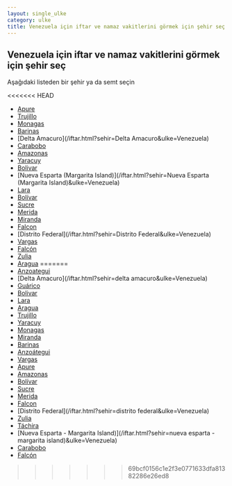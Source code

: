 ```yaml
---
layout: single_ulke
category: ulke
title: Venezuela için iftar ve namaz vakitlerini görmek için şehir seç
---
```



## Venezuela için iftar ve namaz vakitlerini görmek için şehir seç

Aşağıdaki listeden bir şehir ya da semt seçin


<<<<<<< HEAD
* [Apure](/iftar.html?sehir=Apure&ulke=Venezuela)
* [Trujillo](/iftar.html?sehir=Trujillo&ulke=Venezuela)
* [Monagas](/iftar.html?sehir=Monagas&ulke=Venezuela)
* [Barinas](/iftar.html?sehir=Barinas&ulke=Venezuela)
* [Delta Amacuro](/iftar.html?sehir=Delta Amacuro&ulke=Venezuela)
* [Carabobo](/iftar.html?sehir=Carabobo&ulke=Venezuela)
* [Amazonas](/iftar.html?sehir=Amazonas&ulke=Venezuela)
* [Yaracuy](/iftar.html?sehir=Yaracuy&ulke=Venezuela)
* [Bolivar](/iftar.html?sehir=Bolivar&ulke=Venezuela)
* [Nueva Esparta (Margarita Island)](/iftar.html?sehir=Nueva Esparta (Margarita Island)&ulke=Venezuela)
* [Lara](/iftar.html?sehir=Lara&ulke=Venezuela)
* [Bolívar](/iftar.html?sehir=Bolívar&ulke=Venezuela)
* [Sucre](/iftar.html?sehir=Sucre&ulke=Venezuela)
* [Merida](/iftar.html?sehir=Merida&ulke=Venezuela)
* [Miranda](/iftar.html?sehir=Miranda&ulke=Venezuela)
* [Falcon](/iftar.html?sehir=Falcon&ulke=Venezuela)
* [Distrito Federal](/iftar.html?sehir=Distrito Federal&ulke=Venezuela)
* [Vargas](/iftar.html?sehir=Vargas&ulke=Venezuela)
* [Falcón](/iftar.html?sehir=Falcón&ulke=Venezuela)
* [Zulia](/iftar.html?sehir=Zulia&ulke=Venezuela)
* [Aragua](/iftar.html?sehir=Aragua&ulke=Venezuela)
=======
* [Anzoategui](/iftar.html?sehir=anzoategui&ulke=Venezuela)
* [Delta Amacuro](/iftar.html?sehir=delta amacuro&ulke=Venezuela)
* [Guárico](/iftar.html?sehir=guárico&ulke=Venezuela)
* [Bolivar](/iftar.html?sehir=bolivar&ulke=Venezuela)
* [Lara](/iftar.html?sehir=lara&ulke=Venezuela)
* [Aragua](/iftar.html?sehir=aragua&ulke=Venezuela)
* [Trujillo](/iftar.html?sehir=trujillo&ulke=Venezuela)
* [Yaracuy](/iftar.html?sehir=yaracuy&ulke=Venezuela)
* [Monagas](/iftar.html?sehir=monagas&ulke=Venezuela)
* [Miranda](/iftar.html?sehir=miranda&ulke=Venezuela)
* [Barinas](/iftar.html?sehir=barinas&ulke=Venezuela)
* [Anzoátegui](/iftar.html?sehir=anzoátegui&ulke=Venezuela)
* [Vargas](/iftar.html?sehir=vargas&ulke=Venezuela)
* [Apure](/iftar.html?sehir=apure&ulke=Venezuela)
* [Amazonas](/iftar.html?sehir=amazonas&ulke=Venezuela)
* [Bolívar](/iftar.html?sehir=bolívar&ulke=Venezuela)
* [Sucre](/iftar.html?sehir=sucre&ulke=Venezuela)
* [Merida](/iftar.html?sehir=merida&ulke=Venezuela)
* [Falcon](/iftar.html?sehir=falcon&ulke=Venezuela)
* [Distrito Federal](/iftar.html?sehir=distrito federal&ulke=Venezuela)
* [Zulia](/iftar.html?sehir=zulia&ulke=Venezuela)
* [Táchira](/iftar.html?sehir=táchira&ulke=Venezuela)
* [Nueva Esparta - Margarita Island)](/iftar.html?sehir=nueva esparta - margarita island)&ulke=Venezuela)
* [Carabobo](/iftar.html?sehir=carabobo&ulke=Venezuela)
* [Falcón](/iftar.html?sehir=falcón&ulke=Venezuela)
>>>>>>> 69bcf0156c1e2f3e0771633dfa81382286e26ed8
